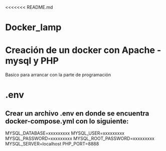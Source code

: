 <<<<<<< README.md

# Docker_lamp

# Creación de un docker con Apache - mysql y PHP

Basico para arrancar con la parte de programación

# .env

## Crear un archivo .env en donde se encuentra docker-compose.yml con lo siguiente:

MYSQL_DATABASE=xxxxxxxxx
MYSQL_USER=xxxxxxxxx
MYSQL_PASSWORD=xxxxxxxxx
MYSQL_ROOT_PASSWORD=xxxxxxxxx
MYSQL_SERVER=localhost
PHP_PORT=8888
